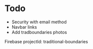 # Todo

- Security with email method
- Navbar links
- Add tradboundaries photos

Firebase projectId: traditional-boundaries